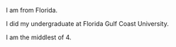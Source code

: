 I am from Florida.

I did my undergraduate at Florida Gulf Coast University.

I am the middlest of 4.
